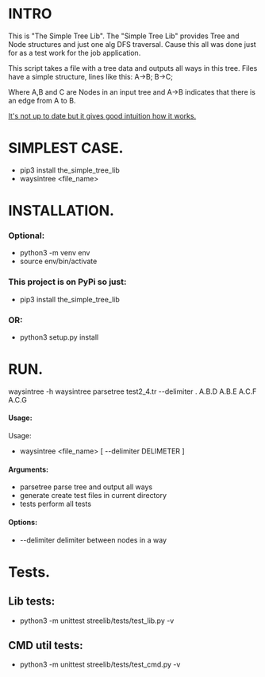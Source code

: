 # INTRO
This is "The Simple Tree Lib".
The "Simple Tree Lib" provides Tree and Node structures and just one alg
DFS traversal.
Cause this all was done just for as a test work for the job application.

This script takes a file with a tree data and outputs all ways in this tree.
Files have a simple structure, lines like this:
A->B;
B->C;

Where A,B and C are Nodes in an input tree and A->B indicates that
there is an edge from A to B.

[It's not up to date but it gives good intuition how it works.](https://github.com/stivsh/ddtest_assigment/blob/master/Experiments.ipynb)

# SIMPLEST CASE.
* pip3 install the_simple_tree_lib
* waysintree <file_name>


# INSTALLATION.

### Optional:
* python3 -m venv env
* source env/bin/activate

### This project is on PyPi so just:
* pip3 install the_simple_tree_lib

### OR:
* python3 setup.py install

# RUN.
waysintree -h
waysintree parsetree test2_4.tr --delimiter .
A.B.D
A.B.E
A.C.F
A.C.G

#### Usage:
Usage:
* waysintree <file_name> [ --delimiter DELIMETER ]

#### Arguments:
* parsetree  parse tree and output all ways
* generate create test files in current directory
* tests perform all tests

#### Options:
* --delimiter   delimiter between nodes in a way

# Tests.
## Lib tests:
* python3 -m unittest streelib/tests/test_lib.py -v

## CMD util tests:
* python3 -m unittest streelib/tests/test_cmd.py -v
